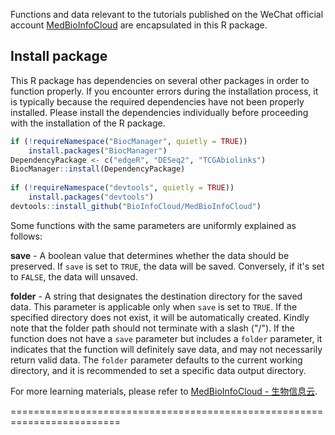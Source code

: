 Functions and data relevant to the tutorials published on the WeChat official account  [MedBioInfoCloud](https://github.com/BioInfoCloud/MedBioInfoCloud) are encapsulated in this R package. 

## Install package

This R package has dependencies on several other packages in order to function properly. If you encounter errors during the installation process, it is typically because the required dependencies have not been properly installed. Please install the dependencies individually before proceeding with the installation of the R package.

```R
if (!requireNamespace("BiocManager", quietly = TRUE))  
    install.packages("BiocManager")  
DependencyPackage <- c("edgeR", "DESeq2", "TCGAbiolinks")  
BiocManager::install(DependencyPackage)  
   
if (!requireNamespace("devtools", quietly = TRUE))  
    install.packages("devtools")  
devtools::install_github("BioInfoCloud/MedBioInfoCloud")
```

Some functions with the same parameters are uniformly explained as follows:

**save** - A boolean value that determines whether the data should be preserved. If `save` is set to `TRUE`, the data will be  saved. Conversely, if it's set to `FALSE`, the data will unsaved.

**folder** - A string that designates the destination directory for the saved data. This parameter is applicable only when `save` is set to `TRUE`. If the specified directory does not exist, it will be automatically created. Kindly note that the folder path should not terminate with a slash ("/"). If the function does not have a `save` parameter but includes a `folder` parameter, it indicates that the function will definitely save data, and may not necessarily return valid data. The `folder` parameter defaults to the current working directory, and it is recommended to set a specific data output directory.

For more learning materials, please refer to [MedBioInfoCloud - 生物信息云](https://bioinfocloud.github.io/note/package/MedBioInfoCloud/).

=========================================================================

